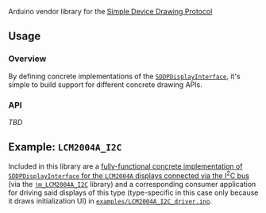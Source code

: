 Arduino vendor library for the [Simple Device Drawing Protocol](https://sddp.electricsheep.co)

## Usage

### Overview

By defining concrete implementations of the [`SDDPDisplayInterface`](SDDPArduinoVendor.h#L11-L35), it's simple to build support for different concrete drawing APIs.

### API

_TBD_

## Example: `LCM2004A_I2C`

Included in this library are a [fully-functional concrete implementation of `SDDPDisplayInterface` for the `LCM2004A` displays connected via the I<sup>2</sup>C bus](interfaces/LCM2004A_I2C.h) (via the [`jm_LCM2004A_I2C`](https://github.com/jmparatte/jm_LCM2004A_I2C) library) and a corresponding consumer application for driving said displays of this type (type-specific in this case only because it draws initialization UI) in [`examples/LCM2004A_I2C_driver.ino`](examples/LCM2004A_I2C_driver.ino).